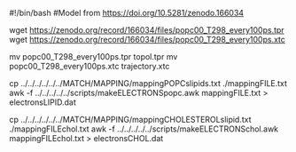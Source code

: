 #!/bin/bash
#Model from https://doi.org/10.5281/zenodo.166034

wget https://zenodo.org/record/166034/files/popc00_T298_every100ps.tpr
wget https://zenodo.org/record/166034/files/popc00_T298_every100ps.xtc

mv popc00_T298_every100ps.tpr topol.tpr
mv popc00_T298_every100ps.xtc trajectory.xtc

cp ../../../../../../MATCH/MAPPING/mappingPOPCslipids.txt ./mappingFILE.txt
awk -f ../../../../../scripts/makeELECTRONSpopc.awk mappingFILE.txt > electronsLIPID.dat

cp ../../../../../../MATCH/MAPPING/mappingCHOLESTEROLslipid.txt ./mappingFILEchol.txt
awk -f ../../../../../scripts/makeELECTRONSchol.awk mappingFILEchol.txt > electronsCHOL.dat  

